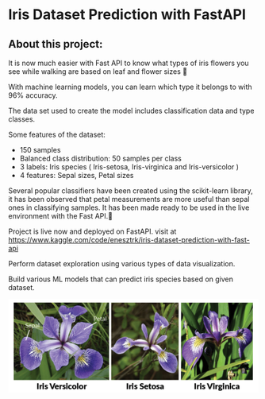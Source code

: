 # Iris Dataset Prediction with FastAPI
## About this project:
It is now much easier with Fast API to know what types of iris flowers you see while walking are based on leaf and flower sizes 🌸

With machine learning models, you can learn which type it belongs to with 96% accuracy.

The data set used to create the model includes classification data and type classes.

Some features of the dataset:
- 150 samples
- Balanced class distribution: 50 samples per class
- 3 labels: Iris species ( Iris-setosa, Iris-virginica and Iris-versicolor )
- 4 features: Sepal sizes, Petal sizes

Several popular classifiers have been created using the scikit-learn library, it has been observed that petal measurements are more useful than sepal ones in classifying samples. It has been made ready to be used in the live environment with the Fast API.🥳

Project is live now and deployed on FastAPI. visit at https://www.kaggle.com/code/enesztrk/iris-dataset-prediction-with-fast-api

Perform dataset exploration using various types of data visualization.

Build various ML models that can predict iris species based on given dataset.
​

![img](https://github.com/enessoztrk/Iris_Dataset_Prediction_with_FastAPI/blob/main/img/img.png?raw=true)
